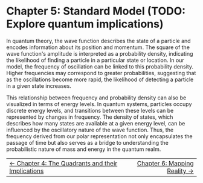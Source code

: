# Chapter 5: Standard Model (TODO: Explore quantum implications)

In quantum theory, the wave function describes the state of a particle and encodes information about its position and momentum. The square of the wave function's amplitude is interpreted as a probability density, indicating the likelihood of finding a particle in a particular state or location. In our model, the frequency of oscillation can be linked to this probability density. Higher frequencies may correspond to greater probabilities, suggesting that as the oscillations become more rapid, the likelihood of detecting a particle in a given state increases.

This relationship between frequency and probability density can also be visualized in terms of energy levels. In quantum systems, particles occupy discrete energy levels, and transitions between these levels can be represented by changes in frequency. The density of states, which describes how many states are available at a given energy level, can be influenced by the oscillatory nature of the wave function. Thus, the frequency derived from our polar representation not only encapsulates the passage of time but also serves as a bridge to understanding the probabilistic nature of mass and energy in the quantum realm.

<table style="width:100%; table-layout:fixed;" width="100%">
  <tr>
    <td style="text-align:left;">
      <a href="./CHAPTER4.md">← Chapter 4: The Quadrants and their Implications</a>
    </td>
    <td style="text-align:right;">
      <a href="./CHAPTER6.md">Chapter 6: Mapping Reality →</a>
    </td>
  </tr>
</table>
